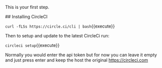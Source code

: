 This is your first step.

## Installing CircleCI

`curl -fLSs https://circle.ci/cli | bash`{{execute}}

Then to setup and update to the latest CircleCi run: 

`circleci setup`{{execute}}

Normally you would enter the api token but for now you can leave it empty and just press enter and keep the host the original https://circleci.com

